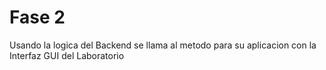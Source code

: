 # Fase 2
Usando la logica del Backend
se llama al metodo para su 
aplicacion con la Interfaz
GUI del Laboratorio
